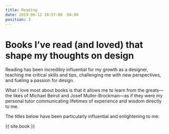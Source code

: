 ```yaml
---
title: Reading
date: 2019-06-12 10:57:00 -04:00
position: 3
---
```


# Books I’ve read (and loved) that shape my thoughts on design

Reading has been incredibly influential for my growth as a designer, teaching me critical skills and tips, challenging me with new perspectives, and fueling a passion for design.

What I love most about books is that it allows me to learn from the greats—the likes of Michael Beirut and Josef Muller-Brockman—as if they were my personal tutor communicating lifetimes of experience and wisdom directly to me.

The titles below have been particularly influential and enlightening to me:

{{ site.book }}